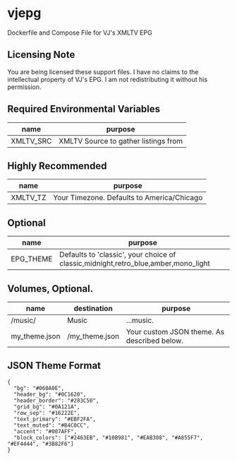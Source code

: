 # vjepg
Dockerfile and Compose File for VJ's XMLTV EPG

## Licensing Note
You are being licensed these support files. I have no claims to the intellectual property of VJ's EPG. I am not redistributing it without his permission.

## Required Environmental Variables
|name|purpose|
|----------|----------|
|XMLTV_SRC|XMLTV Source to gather listings from|

## Highly Recommended
|name|purpose|
|----------|----------|
|XMLTV_TZ|Your Timezone. Defaults to America/Chicago|

## Optional
|name|purpose|
|----------|----------|
|EPG_THEME|Defaults to 'classic', your choice of classic,midnight,retro_blue,amber,mono_light|


## Volumes, Optional.
|name|destination|purpose|
|----------|----------|----------|
|/music/|Music|...music.
|my_theme.json|/my_theme.json|Your custom JSON theme. As described below.|


## JSON Theme Format
```
{
  "bg": "#060A0E",
  "header_bg": "#0C1620",
  "header_border": "#283C50",
  "grid_bg": "#0A121A",
  "row_sep": "#16222E",
  "text_primary": "#EBF2FA",
  "text_muted": "#B4C0CC",
  "accent": "#007AFF",
  "block_colors": ["#2463EB", "#10B981", "#EAB308", "#A855F7", "#EF4444", "#3B82F6"]
}
```
